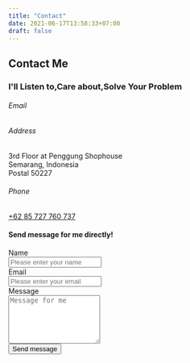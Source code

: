 ```yaml
---
title: "Contact"
date: 2021-06-17T13:58:33+07:00
draft: false
---
```


<section class="flex flex-align-items-center flex-justify-content-center">
    <div>
        <h1 class="text-center">Contact Me</h1>
        <h3 class="text-center">I'll <span id="word-rotating">Listen to,Care about,Solve</span> Your Problem</h3>
    </div>
</section>

<section class="margin-xlarge margin-large@m margin-remove-horizontal@m grid grid-4-columns grid-1-columns@m gap-medium">
    <div>
        <h6>Email</h6>
        <p><a id="email-link"></a></p>
        <h6>Address</h6>
        <p>3rd Floor at Penggung Shophouse<br/>Semarang, Indonesia<br/>Postal 50227</p>
        <h6>Phone</h6>
        <p><a href="tel:+6285727760737">+62 85 727 760 737</a></p>
    </div>
    <div class="grid-column-span-3 grid-column-span-1@m">
        <h4>Send message for me directly!</h4>
        <form id="contact-form" method="post" role="form">
            <div class="form-field margin-remove-left margin-remove-top">
                <label class="form-label margin-remove-top">Name</label>
                <div class="form-control">
                    <input type="text" placeholder="Please enter your name" class="form-input width-1/2 width-1/1@m" />
                </div>
            </div>
            <div class="form-field margin-remove-horizontal">
                <label class="form-label">Email</label>
                <div class="form-control">
                    <input type="email" placeholder="Please enter your email" class="form-input width-1/2 width-1/1@m" />
                </div>
            </div>
            <div class="form-field margin-remove-horizontal">
                <label class="form-label">Message</label>
                <div class="form-control">
                    <textarea placeholder="Message for me" class="form-input width-1/1" rows="6"></textarea>
                </div>
            </div>
            <div class="form-field margin-remove-horizontal">
                <div class="form-control">
                    <button type="submit" class="button button-primary">Send message</button>
                </div>
            </div>
        </form>
    </div>
</section>

<script>
    var emailLink =  document.getElementById('email-link');
    emailLink.setAttribute('href', 'mailto:' + 'hi' + '@' + 'pratamabayu' + '.' + 'com');
    emailLink.innerText = 'hi' + '@' + 'pratamabayu' + '.' + 'com';

    var contactform =  document.getElementById('contact-form');
    contactform.setAttribute('action', '//formspree.io/' + 'contact.me.pratama.bayu' + '@' + 'gmail' + '.' + 'com');
</script>
